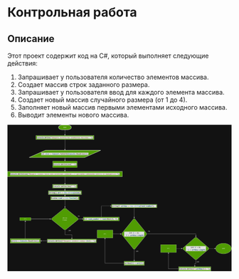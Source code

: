 # Контрольная работа

## Описание
Этот проект содержит код на C#, который выполняет следующие действия:

1. Запрашивает у пользователя количество элементов массива.
2. Создает массив строк заданного размера.
3. Запрашивает у пользователя ввод для каждого элемента массива.
4. Создает новый массив случайного размера (от 1 до 4).
5. Заполняет новый массив первыми элементами исходного массива.
6. Выводит элементы нового массива.

![схема описывающая логику программы](https://github.com/yatchic/test/blob/test/контрольная%20работа.drawio.png)

